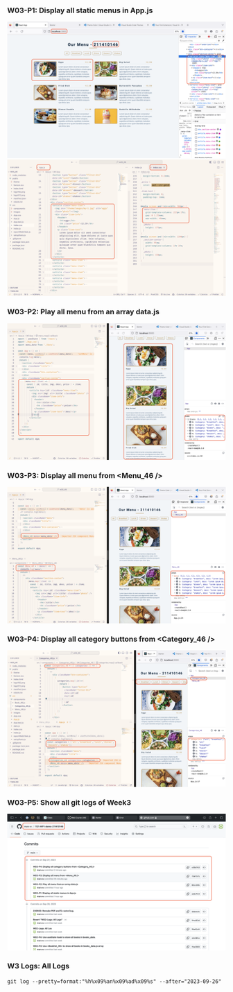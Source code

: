 ### W03-P1: Display all static menus in App.js

![W01-P1-1](./W03-P1-1.png)
![W01-P1-2](./W03-P1-2.png)

### W03-P2: Play all menu from an array data.js
![W03-P2](./W03-p2.png)

### W03-P3: Display all menu from <Menu_46 />

![W03-P3](./W03-P3.png)

### W03-P4: Display all category buttons from <Category_46 />
![W03-P4](./W03-P4.png)

### W03-P5: Show all git logs of Week3
![W03-P5](./W03-P5.png)

### W3 Logs: All Logs
```
git log --pretty=format:"%h%x09%an%x09%ad%x09%s" --after="2023-09-26"
```
```
```
